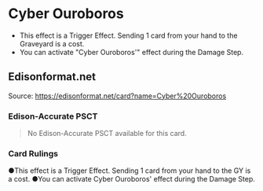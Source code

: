 # Cyber Ouroboros

*   This effect is a Trigger Effect. Sending 1 card from your hand to the Graveyard is a cost.
*   You can activate "Cyber Ouroboros'" effect during the Damage Step.

## Edisonformat.net

Source: https://edisonformat.net/card?name=Cyber%20Ouroboros

### Edison-Accurate PSCT

> No Edison-Accurate PSCT available for this card.

### Card Rulings

●This effect is a Trigger Effect. Sending 1 card from your hand to the GY is a cost.
●You can activate Cyber Ouroboros' effect during the Damage Step.
            